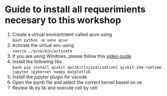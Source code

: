 # Guide to install all  requerimients necesary to this workshop 

1. Create a virtual environtment called qcve using <br>
    ``bash python -m venv qcve``
2. Activate the virtual env using <br>
    ``source ./qcve/bin/activate``
3.  If you are using Windows, please follow this [video guide](https://www.youtube.com/watch?v=qwQX-S42rys)
4. Install the following libs <br>
    ```bash pip install qiskit quiskit[visualization] qiskit-ibm-runtime jupyter ipykernel numpy matplotlib  ```
5. Install the jupyter plugin for vscode
6. Open the ipynb file and select the correct kernel based on ve
7. Review lib by lib and execute cell by cell 
